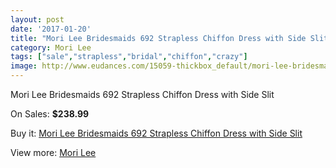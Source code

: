 ```yaml
---
layout: post
date: '2017-01-20'
title: "Mori Lee Bridesmaids 692 Strapless Chiffon Dress with Side Slit"
category: Mori Lee
tags: ["sale","strapless","bridal","chiffon","crazy"]
image: http://www.eudances.com/15059-thickbox_default/mori-lee-bridesmaids-692-strapless-chiffon-dress-with-side-slit.jpg
---
```

Mori Lee Bridesmaids 692 Strapless Chiffon Dress with Side Slit

On Sales: **$238.99**
<a href="https://www.eudances.com/en/mori-lee/4476-mori-lee-bridesmaids-692-strapless-chiffon-dress-with-side-slit.html"><amp-img layout="responsive" width="600" height="600" src="//www.eudances.com/15059-thickbox_default/mori-lee-bridesmaids-692-strapless-chiffon-dress-with-side-slit.jpg" alt="Mori Lee Bridesmaids 692 Strapless Chiffon Dress with Side Slit 0" /></a>
<a href="https://www.eudances.com/en/mori-lee/4476-mori-lee-bridesmaids-692-strapless-chiffon-dress-with-side-slit.html"><amp-img layout="responsive" width="600" height="600" src="//www.eudances.com/15064-thickbox_default/mori-lee-bridesmaids-692-strapless-chiffon-dress-with-side-slit.jpg" alt="Mori Lee Bridesmaids 692 Strapless Chiffon Dress with Side Slit 1" /></a>
<a href="https://www.eudances.com/en/mori-lee/4476-mori-lee-bridesmaids-692-strapless-chiffon-dress-with-side-slit.html"><amp-img layout="responsive" width="600" height="600" src="//www.eudances.com/15063-thickbox_default/mori-lee-bridesmaids-692-strapless-chiffon-dress-with-side-slit.jpg" alt="Mori Lee Bridesmaids 692 Strapless Chiffon Dress with Side Slit 2" /></a>
<a href="https://www.eudances.com/en/mori-lee/4476-mori-lee-bridesmaids-692-strapless-chiffon-dress-with-side-slit.html"><amp-img layout="responsive" width="600" height="600" src="//www.eudances.com/15062-thickbox_default/mori-lee-bridesmaids-692-strapless-chiffon-dress-with-side-slit.jpg" alt="Mori Lee Bridesmaids 692 Strapless Chiffon Dress with Side Slit 3" /></a>
<a href="https://www.eudances.com/en/mori-lee/4476-mori-lee-bridesmaids-692-strapless-chiffon-dress-with-side-slit.html"><amp-img layout="responsive" width="600" height="600" src="//www.eudances.com/15061-thickbox_default/mori-lee-bridesmaids-692-strapless-chiffon-dress-with-side-slit.jpg" alt="Mori Lee Bridesmaids 692 Strapless Chiffon Dress with Side Slit 4" /></a>
<a href="https://www.eudances.com/en/mori-lee/4476-mori-lee-bridesmaids-692-strapless-chiffon-dress-with-side-slit.html"><amp-img layout="responsive" width="600" height="600" src="//www.eudances.com/15060-thickbox_default/mori-lee-bridesmaids-692-strapless-chiffon-dress-with-side-slit.jpg" alt="Mori Lee Bridesmaids 692 Strapless Chiffon Dress with Side Slit 5" /></a>

Buy it: [Mori Lee Bridesmaids 692 Strapless Chiffon Dress with Side Slit](https://www.eudances.com/en/mori-lee/4476-mori-lee-bridesmaids-692-strapless-chiffon-dress-with-side-slit.html "Mori Lee Bridesmaids 692 Strapless Chiffon Dress with Side Slit")

View more: [Mori Lee](https://www.eudances.com/en/65-mori-lee "Mori Lee")
